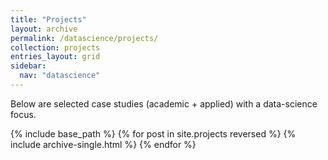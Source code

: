 ```yaml
---
title: "Projects"
layout: archive
permalink: /datascience/projects/
collection: projects
entries_layout: grid
sidebar:
  nav: "datascience"
---
```


Below are selected case studies (academic + applied) with a data-science focus.

{% include base_path %}
{% for post in site.projects reversed %}
  {% include archive-single.html %}
{% endfor %}
